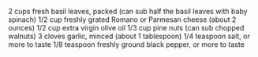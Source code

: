 2 cups fresh basil leaves, packed (can sub half the basil leaves with baby spinach)
1/2 cup freshly grated Romano or Parmesan cheese (about 2 ounces)
1/2 cup extra virgin olive oil
1/3 cup pine nuts (can sub chopped walnuts)
3 cloves garlic, minced (about 1 tablespoon)
1/4 teaspoon salt, or more to taste
1/8 teaspoon freshly ground black pepper, or more to taste